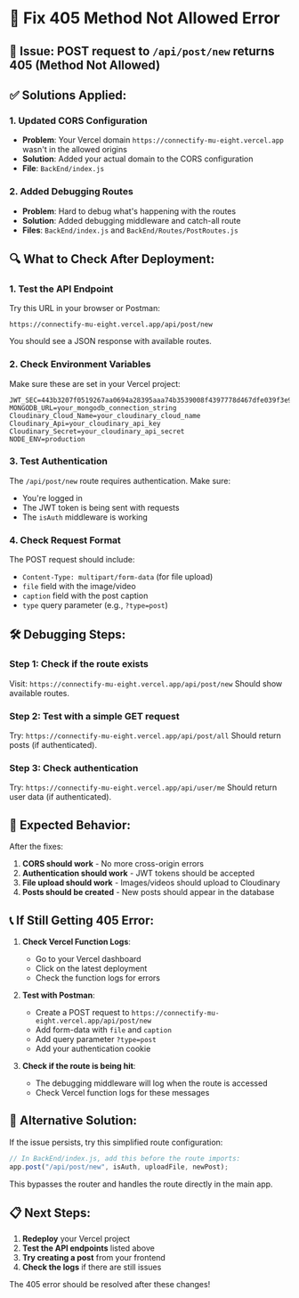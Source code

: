 # 🔧 Fix 405 Method Not Allowed Error

## 🚨 **Issue**: POST request to `/api/post/new` returns 405 (Method Not Allowed)

## ✅ **Solutions Applied:**

### 1. **Updated CORS Configuration**
- **Problem**: Your Vercel domain `https://connectify-mu-eight.vercel.app` wasn't in the allowed origins
- **Solution**: Added your actual domain to the CORS configuration
- **File**: `BackEnd/index.js`

### 2. **Added Debugging Routes**
- **Problem**: Hard to debug what's happening with the routes
- **Solution**: Added debugging middleware and catch-all route
- **Files**: `BackEnd/index.js` and `BackEnd/Routes/PostRoutes.js`

## 🔍 **What to Check After Deployment:**

### 1. **Test the API Endpoint**
Try this URL in your browser or Postman:
```
https://connectify-mu-eight.vercel.app/api/post/new
```
You should see a JSON response with available routes.

### 2. **Check Environment Variables**
Make sure these are set in your Vercel project:
```
JWT_SEC=443b3207f0519267aa0694a28395aaa74b3539008f4397778d467dfe039f3e91
MONGODB_URL=your_mongodb_connection_string
Cloudinary_Cloud_Name=your_cloudinary_cloud_name
Cloudinary_Api=your_cloudinary_api_key
Cloudinary_Secret=your_cloudinary_api_secret
NODE_ENV=production
```

### 3. **Test Authentication**
The `/api/post/new` route requires authentication. Make sure:
- You're logged in
- The JWT token is being sent with requests
- The `isAuth` middleware is working

### 4. **Check Request Format**
The POST request should include:
- `Content-Type: multipart/form-data` (for file upload)
- `file` field with the image/video
- `caption` field with the post caption
- `type` query parameter (e.g., `?type=post`)

## 🛠️ **Debugging Steps:**

### Step 1: Check if the route exists
Visit: `https://connectify-mu-eight.vercel.app/api/post/new`
Should show available routes.

### Step 2: Test with a simple GET request
Try: `https://connectify-mu-eight.vercel.app/api/post/all`
Should return posts (if authenticated).

### Step 3: Check authentication
Try: `https://connectify-mu-eight.vercel.app/api/user/me`
Should return user data (if authenticated).

## 🎯 **Expected Behavior:**

After the fixes:
1. **CORS should work** - No more cross-origin errors
2. **Authentication should work** - JWT tokens should be accepted
3. **File upload should work** - Images/videos should upload to Cloudinary
4. **Posts should be created** - New posts should appear in the database

## 📞 **If Still Getting 405 Error:**

1. **Check Vercel Function Logs**:
   - Go to your Vercel dashboard
   - Click on the latest deployment
   - Check the function logs for errors

2. **Test with Postman**:
   - Create a POST request to `https://connectify-mu-eight.vercel.app/api/post/new`
   - Add form-data with `file` and `caption`
   - Add query parameter `?type=post`
   - Add your authentication cookie

3. **Check if the route is being hit**:
   - The debugging middleware will log when the route is accessed
   - Check Vercel function logs for these messages

## 🔧 **Alternative Solution:**

If the issue persists, try this simplified route configuration:

```javascript
// In BackEnd/index.js, add this before the route imports:
app.post("/api/post/new", isAuth, uploadFile, newPost);
```

This bypasses the router and handles the route directly in the main app.

## 📋 **Next Steps:**

1. **Redeploy** your Vercel project
2. **Test the API endpoints** listed above
3. **Try creating a post** from your frontend
4. **Check the logs** if there are still issues

The 405 error should be resolved after these changes! 